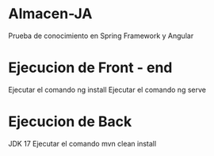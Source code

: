 # Almacen-JA
Prueba de conocimiento en Spring Framework y Angular

# Ejecucion de Front - end
Ejecutar el comando ng install
Ejecutar el comando ng serve

# Ejecucion de Back 
JDK 17
Ejecutar el comando mvn clean install

